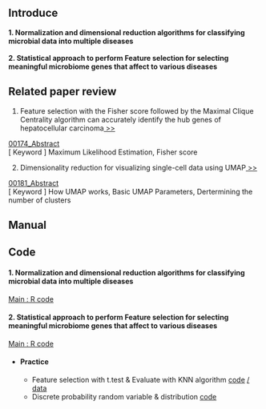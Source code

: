 ## Introduce

<b>1. Normalization and dimensional reduction algorithms for classifying microbial data into multiple diseases</b><br><br>
<b>2. Statistical approach to perform Feature selection for selecting meaningful microbiome genes that affect to various diseases</b>


## Related paper review
1. Feature selection with the Fisher score followed by the Maximal Clique Centrality algorithm can accurately identify the hub genes of hepatocellular carcinoma[ >>](https://www.nature.com/articles/s41598-019-53471-0) 

[00174_Abstract](https://github.com/Jin-Baek/Human-microbiome.research/blob/main/00174_Abstract.pdf)<br>
[ Keyword ] Maximum Likelihood Estimation, Fisher score


2. Dimensionality reduction for visualizing single-cell data using UMAP[ >>](https://www.nature.com/articles/nbt.4314)

[00181_Abstract](https://github.com/Jin-Baek/Human-microbiome.research/blob/main/00181_Abstract.pdf)<br>
[ Keyword ] How UMAP works, Basic UMAP Parameters, Dertermining the number of clusters

## Manual


## Code

#### 1. Normalization and dimensional reduction algorithms for classifying microbial data into multiple diseases
[Main : R code]()
#### 2. Statistical approach to perform Feature selection for selecting meaningful microbiome genes that affect to various diseases
[Main : R code]()
* #### Practice
  * Feature selection with t.test & Evaluate with KNN algorithm [code]() [/ data]()
  * Discrete probability random variable & distribution [code]()

